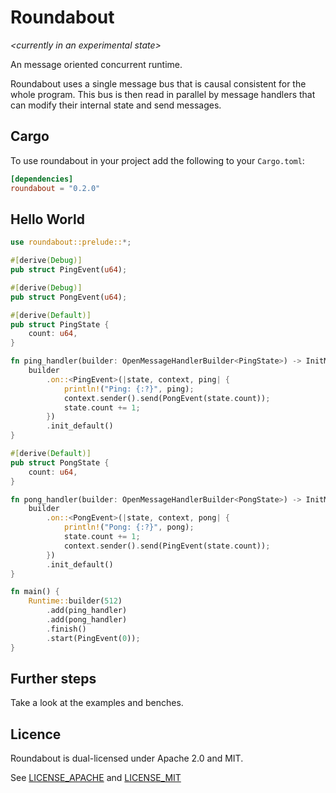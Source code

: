 # Roundabout

*\<currently in an experimental state\>*

An message oriented concurrent runtime.

Roundabout uses a single message bus that is causal consistent for the whole program.
This bus is then read in parallel by message handlers that can modify their internal state and send messages.

## Cargo

To use roundabout in your project add the following to your `Cargo.toml`:

```toml
[dependencies]
roundabout = "0.2.0"
```

## Hello World
```rust
use roundabout::prelude::*;

#[derive(Debug)]
pub struct PingEvent(u64);

#[derive(Debug)]
pub struct PongEvent(u64);

#[derive(Default)]
pub struct PingState {
    count: u64,
}

fn ping_handler(builder: OpenMessageHandlerBuilder<PingState>) -> InitMessageHandlerBuilder<PingState> {
    builder
        .on::<PingEvent>(|state, context, ping| {
            println!("Ping: {:?}", ping);
            context.sender().send(PongEvent(state.count));
            state.count += 1;
        })
        .init_default()
}

#[derive(Default)]
pub struct PongState {
    count: u64,
}

fn pong_handler(builder: OpenMessageHandlerBuilder<PongState>) -> InitMessageHandlerBuilder<PongState> {
    builder
        .on::<PongEvent>(|state, context, pong| {
            println!("Pong: {:?}", pong);
            state.count += 1;
            context.sender().send(PingEvent(state.count));
        })
        .init_default()
}

fn main() {
    Runtime::builder(512)
        .add(ping_handler)
        .add(pong_handler)
        .finish()
        .start(PingEvent(0));
}

```

## Further steps

Take a look at the examples and benches.

## Licence

Roundabout is dual-licensed under Apache 2.0 and MIT.

See [LICENSE_APACHE](LICENSE_APACHE) and [LICENSE_MIT](LICENSE_MIT)